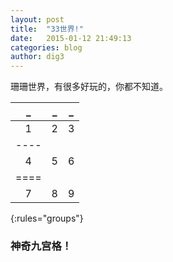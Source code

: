 ```yaml
---
layout: post
title:  "33世界!"
date:   2015-01-12 21:49:13
categories: blog
author: dig3
---
```

珊珊世界，有很多好玩的，你都不知道。

| _ | _ | _ |
|:--:|:--:|:--:|
|1  |2  |3  |
|----
|4  |5  |6  |
|====
|7  |8  |9  |

{:rules="groups"}

### 神奇九宫格！

